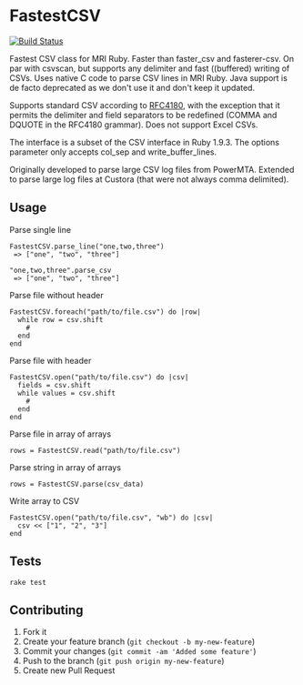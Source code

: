# FastestCSV

[![Build Status](https://travis-ci.org/custora/fastest-csv.svg?branch=unit-testing)](https://travis-ci.org/custora/fastest-csv)

Fastest CSV class for MRI Ruby. Faster than faster_csv and fasterer-csv. On par with csvscan, but supports any delimiter and fast ((buffered) writing of CSVs. Uses native C code to parse CSV lines in MRI Ruby. Java support is de facto deprecated as we don't use it and don't keep it updated.

Supports standard CSV according to [RFC4180](https://tools.ietf.org/html/rfc4180), with the exception that it permits the delimiter and field separators to be redefined (COMMA and DQUOTE in the RFC4180 grammar). Does not support Excel CSVs.

The interface is a subset of the CSV interface in Ruby 1.9.3. The options parameter only accepts col_sep and write_buffer_lines.

Originally developed to parse large CSV log files from PowerMTA.  Extended to parse large log files at Custora (that were not always comma delimited).

## Usage

Parse single line

    FastestCSV.parse_line("one,two,three")
     => ["one", "two", "three"]

    "one,two,three".parse_csv
     => ["one", "two", "three"]

Parse file without header

    FastestCSV.foreach("path/to/file.csv") do |row|
      while row = csv.shift
        #
      end
    end

Parse file with header

    FastestCSV.open("path/to/file.csv") do |csv|
      fields = csv.shift
      while values = csv.shift
        #
      end
    end

Parse file in array of arrays

    rows = FastestCSV.read("path/to/file.csv")

Parse string in array of arrays

    rows = FastestCSV.parse(csv_data)

Write array to CSV

    FastestCSV.open("path/to/file.csv", "wb") do |csv|
      csv << ["1", "2", "3"]
    end

## Tests

`rake test`

## Contributing

1. Fork it
2. Create your feature branch (`git checkout -b my-new-feature`)
3. Commit your changes (`git commit -am 'Added some feature'`)
4. Push to the branch (`git push origin my-new-feature`)
5. Create new Pull Request
